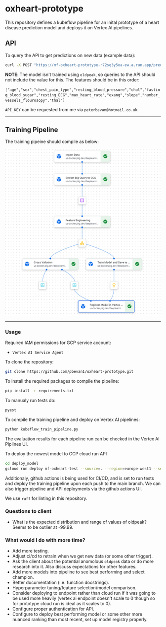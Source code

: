 # oxheart-prototype

This repository defines a kubeflow pipeline for an inital prototype of a heart disease prediction model and deploys it on Vertex AI pipelines.

## API

To query the API to get predictions on new data (example data):

```bash
curl -X POST "https://mf-oxheart-prototype-r72sq3y5oa-ew.a.run.app/predict/" -H "X-API-KEY: API_KEY" -H "Content-Type: application/json" -d '{"features": "59,1,0,110,239,0,0,142,1,1,1,3"}'
```

**NOTE**: The model isn't trained using `oldpeak`, so queries to the API should not include the value for this. The features should be in this order:

`["age","sex","chest_pain_type","resting_blood_pressure","chol","fasting_blood_sugar","resting_ECG","max_heart_rate","exang","slope","number_vessels_flourosopy","thal"]`

`API_KEY` can be requested from me via `peterbevan@hotmail.co.uk`.

---
## Training Pipeline
The training pipeine should compile as below:

![Oxheart Pipeline DAG](data/pipeline_dag.png)

---

### Usage
Required IAM permissions for GCP service account:

* `Vertex AI Service Agent`

To clone the repository:
```bash
git clone https://github.com/pbevan1/oxheart-prototype.git
```

To install the required packages to compile the pipeline:
```bash
pip install -r requirements.txt
```

To manualy run tests do:
```bash
pyest
```

To compile the training pipeline and deploy on Vertex AI pipelines:
```bash
python kubeflow_train_pipeline.py
```

The evaluation results for each pipeline run can be checked in the Vertex AI Piplines UI.

To deploy the newest model to GCP cloud run API
```bash
cd deploy_model
gcloud run deploy mf-oxheart-test --source=. --region=europe-west1 --set-env-vars=API_KEY="API_KEY" --allow-unauthenticated --platform=managed
```

Additionaly, github actions is being used for CI/CD, and is set to run tests and deploy the training pipeline upon each push to the main branch. We can also trigger pipeline and API deployments via the github actions UI.

We use `ruff` for linting in this repository.

### Questions to client
* What is the expected distribution and range of values of oldpeak? Seems to be outlier at -99.99.

### What would I do with more time?
* Add more testing.
* Adjust ci/cd to retrain when we get new data (or some other trigger).
* Ask the client about the potential anomolous `oldpeak` data or do more research into it. Also discuss expectations for other features.
* Add more models into pipeline to see best performing and select champion.
* Better documentation (i.e. function docstrings).
* Hyperparameter tuning/feature selection/model comparison.
* Consider deploying to endpoint rather than cloud run if it was going to be used more heavily (vertex ai endpoint doesn't scale to 0 though so for prototype cloud run is ideal as it scales to 0).
* Configure proper authentication for API.
* Configure to deploy best performing model or some other more nuanced ranking than most recent, set up model registry properly.
